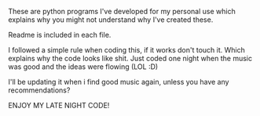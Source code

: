 These are python programs I've developed for my personal use which explains why you might not understand why I've created these.

Readme is included in each file.

I followed a simple rule when coding this, if it works don't touch it. Which explains why the code looks like shit.
Just coded one night when the music was good and the ideas were flowing (LOL :D)

I'll be updating it when i find good music again, unless you have any recommendations?

ENJOY MY LATE NIGHT CODE!
